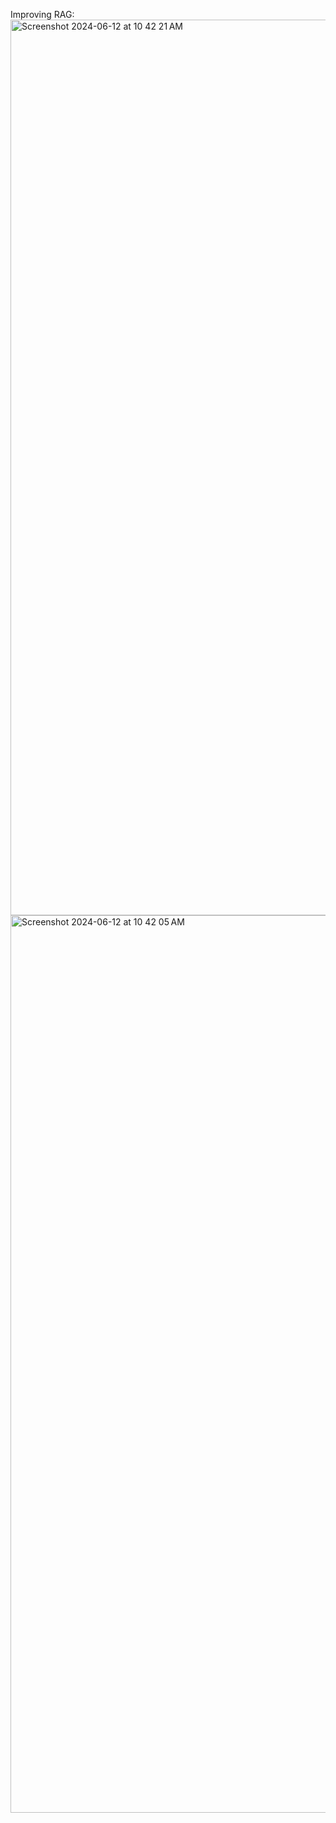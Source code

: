 
Improving RAG:
<img width="1433" alt="Screenshot 2024-06-12 at 10 42 21 AM" src="https://github.com/pradeep-017/rag_cookbooks/assets/56213738/5e94693a-7d96-412d-ac02-b3e39380508f">
<img width="1436" alt="Screenshot 2024-06-12 at 10 42 05 AM" src="https://github.com/pradeep-017/rag_cookbooks/assets/56213738/d4ed4d97-cb9a-4eaf-82d8-4d7fe47f3943">
